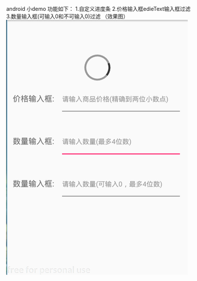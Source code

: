 android 小demo
功能如下：
1.自定义进度条
2.价格输入框edieText输入框过滤
3.数量输入框(可输入0和不可输入0)过滤
（效果图）
  ![image](https://github.com/pingcc/MyApplication/blob/master/screen.png?raw=true)




